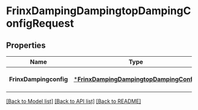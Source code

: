 # FrinxDampingDampingtopDampingConfigRequest

## Properties
Name | Type | Description | Notes
------------ | ------------- | ------------- | -------------
**FrinxDampingconfig** | [***FrinxDampingDampingtopDampingConfig**](frinx.damping.dampingtop.damping.Config.md) |  | [optional] [default to null]

[[Back to Model list]](../README.md#documentation-for-models) [[Back to API list]](../README.md#documentation-for-api-endpoints) [[Back to README]](../README.md)



